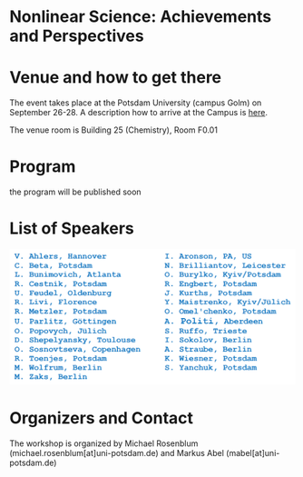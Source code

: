 # Nonlinear Science: Achievements and Perspectives


# Venue and how to get there

The event takes place at the Potsdam University (campus Golm) on September 26-28.
A description how to arrive at the Campus is [here](https://www.uni-potsdam.de/en/llw/how-to-find-us/campus-golm#:~:text=Campus%20Golm%20of%20Potsdam%20University,606%2C%20X1%2C%20and%2061). 

The venue room is Building 25 (Chemistry), Room F0.01




# Program
the program will be published soon

# List of Speakers

![Preliminary list of speakers](/images/two_columns.png)

# Organizers and Contact
The workshop is organized by Michael Rosenblum (michael.rosenblum[at]uni-potsdam.de) and Markus Abel (mabel[at]uni-potsdam.de)

 
